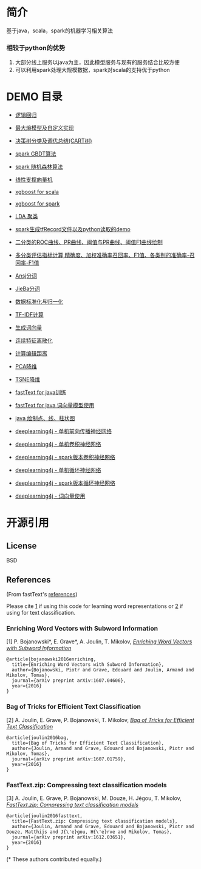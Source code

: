 # 简介
基于java，scala，spark的机器学习相关算法

### 相较于python的优势
1. 大部分线上服务以java为主，因此模型服务与现有的服务结合比较方便<br>
2. 可以利用spark处理大规模数据，spark对scala的支持优于python

# DEMO 目录
- [逻辑回归](/src/main/java/com/pt/ml/algorithm/LogisticRegression.scala)

- [最大熵模型及自定义实现](/src/main/java/com/pt/ml/algorithm/MaxEntropy.java)

- [决策树分类及调优总结(CART树)](/src/main/java/com/pt/ml/algorithm/DecisionTree.scala)

- [spark GBDT算法](/src/main/java/com/pt/ml/algorithm/GradientBoostTree.scala)

- [spark 随机森林算法](/src/main/java/com/pt/ml/algorithm/RandomForest.scala)

- [线性支撑向量机](/src/main/java/com/pt/ml/algorithm/SurportVectorMerchine.scala)

- [xgboost for scala](/src/main/java/com/pt/ml/algorithm/Xgboost4jScala.scala)

- [xgboost for spark](/src/main/java/com/pt/ml/algorithm/Xgboost4jSpark.scala)

- [LDA 聚类](/src/main/java/com/pt/ml/algorithm/LdaCluster.scala)

- [spark生成tfRecord文件以及python读取的demo](/src/main/java/com/pt/ml/generate/tfrecord/GenerateTfrecordBySpark.scala)

- [二分类的ROC曲线、PR曲线、阈值与PR曲线、阈值F1曲线绘制](/src/main/java/com/pt/ml/util/BinaryClassEvaluation.scala)

- [多分类评估指标计算,精确度、加权准确率召回率、F1值、各类别的准确率-召回率-F1值](/src/main/java/com/pt/ml/util/MultiClassEvaluation.scala)

- [Ansj分词](/src/main/java/com/pt/ml/process/AnsjSegmenterUtil.java)

- [JieBa分词](/src/main/java/com/pt/ml/process/JiebaSegmenterUtil.java)

- [数据标准化与归一化](/src/main/java/com/pt/ml/process/Scaler.scala)

- [TF-IDF计算](/src/main/java/com/pt/ml/process/TfIdf.scala)

- [生成词向量](/src/main/java/com/pt/ml/process/WordToVector.scala)

- [连续特征离散化](/src/main/java/com/pt/ml/process/Discretization.scala)

- [计算编辑距离](/src/main/java/com/pt/ml/example/EditDistanceDemo.java)

- [PCA降维](/src/main/java/com/pt/ml/process/Pca.scala)

- [TSNE降维](/src/main/java/com/pt/ml/process/TSNEStandard.java)

- [fastText for java训练](/src/main/java/com/pt/ml/algorithm/FastText4J.scala)

- [fastText for java 词向量模型使用](/src/main/java/com/pt/ml/deeplearning/nlp/Word2VecFastText.java)

- [java 绘制点、线、柱状图](/src/main/java/com/pt/ml/visualization)

- [deeplearning4j - 单机前向传播神经网络](/src/main/java/com/pt/ml/deeplearning/BpNeuralNetwork.java)

- [deeplearning4j - 单机卷积神经网络](/src/main/java/com/pt/ml/deeplearning/CnnNeuralNetwork.java)

- [deeplearning4j - spark版本卷积神经网络](/src/main/java/com/pt/ml/deeplearning/CnnNeuralNetworkSpark.scala)

- [deeplearning4j - 单机循环神经网络](/src/main/java/com/pt/ml/deeplearning/LstmClassification.java)

- [deeplearning4j - spark版本循环神经网络](/src/main/java/com/pt/ml/deeplearning/LstmClassificationSpark.scala)

- [deeplearning4j - 词向量使用](/src/main/java/com/pt/ml/deeplearning/nlp/Word2VecDeeplearning4j.java)


# 开源引用

## License
BSD

## References
(From fastText's [references](https://github.com/facebookresearch/fastText#references))

Please cite [1](#enriching-word-vectors-with-subword-information) if using this code for learning word representations or [2](#bag-of-tricks-for-efficient-text-classification) if using for text classification.

### Enriching Word Vectors with Subword Information

[1] P. Bojanowski\*, E. Grave\*, A. Joulin, T. Mikolov, [*Enriching Word Vectors with Subword Information*](https://arxiv.org/abs/1607.04606)

```
@article{bojanowski2016enriching,
  title={Enriching Word Vectors with Subword Information},
  author={Bojanowski, Piotr and Grave, Edouard and Joulin, Armand and Mikolov, Tomas},
  journal={arXiv preprint arXiv:1607.04606},
  year={2016}
}
```

### Bag of Tricks for Efficient Text Classification

[2] A. Joulin, E. Grave, P. Bojanowski, T. Mikolov, [*Bag of Tricks for Efficient Text Classification*](https://arxiv.org/abs/1607.01759)

```
@article{joulin2016bag,
  title={Bag of Tricks for Efficient Text Classification},
  author={Joulin, Armand and Grave, Edouard and Bojanowski, Piotr and Mikolov, Tomas},
  journal={arXiv preprint arXiv:1607.01759},
  year={2016}
}
```

### FastText.zip: Compressing text classification models

[3] A. Joulin, E. Grave, P. Bojanowski, M. Douze, H. Jégou, T. Mikolov, [*FastText.zip: Compressing text classification models*](https://arxiv.org/abs/1612.03651)

```
@article{joulin2016fasttext,
  title={FastText.zip: Compressing text classification models},
  author={Joulin, Armand and Grave, Edouard and Bojanowski, Piotr and Douze, Matthijs and J{\'e}gou, H{\'e}rve and Mikolov, Tomas},
  journal={arXiv preprint arXiv:1612.03651},
  year={2016}
}
```

(\* These authors contributed equally.)
